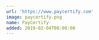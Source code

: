 ```yaml
---
url: 'https://www.paycertify.com'
image: paycertify.png
name: PayCertify
added: 2019-02-04T00:00:00
---
```

